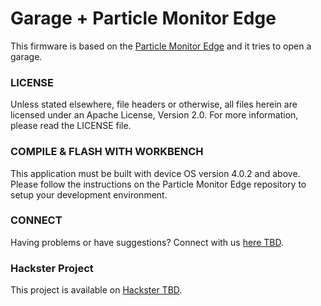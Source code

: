 
# Garage + Particle Monitor Edge

This firmware is based on the [Particle Monitor Edge](https://github.com/particle-iot/monitor-edge) and it tries to open a garage.

### LICENSE

Unless stated elsewhere, file headers or otherwise, all files herein are licensed under an Apache License, Version 2.0. For more information, please read the LICENSE file.


### COMPILE & FLASH WITH WORKBENCH

This application must be built with device OS version 4.0.2 and above.
Please follow the instructions on the Particle Monitor Edge repository to setup your development environment.

### CONNECT

Having problems or have suggestions? Connect with us [here TBD](https://community.particle.io).

### Hackster Project

This project is available on [Hackster TBD](https://www.hackster.io/gusgonnet).